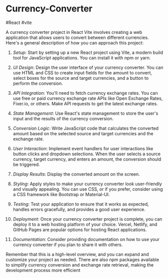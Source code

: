 # Currency-Converter
#React #vite 

A currency converter project in React Vite involves creating a web application that allows users to convert between different currencies. Here's a general description of how you can approach this project:

1. *Setup*: Start by setting up a new React project using Vite, a modern build tool for JavaScript applications. You can install it with npm or yarn.

2. *UI Design*: Design the user interface of your currency converter. You can use HTML and CSS to create input fields for the amount to convert, select boxes for the source and target currencies, and a button to perform the conversion.

3. *API Integration*: You'll need to fetch currency exchange rates. You can use free or paid currency exchange rate APIs like Open Exchange Rates, Fixer.io, or others. Make API requests to get the latest exchange rates.

4. *State Management*: Use React's state management to store the user's input and the results of the currency conversion.

5. *Conversion Logic*: Write JavaScript code that calculates the converted amount based on the selected source and target currencies and the exchange rate.

6. *User Interaction*: Implement event handlers for user interactions like button clicks and dropdown selections. When the user selects a source currency, target currency, and enters an amount, the conversion should be triggered.

7. *Display Results*: Display the converted amount on the screen.

8. *Styling*: Apply styles to make your currency converter look user-friendly and visually appealing. You can use CSS, or if you prefer, consider using a CSS framework like Bootstrap or Material-UI.

9. *Testing*: Test your application to ensure that it works as expected, handles errors gracefully, and provides a good user experience.

10. *Deployment*: Once your currency converter project is complete, you can deploy it to a web hosting platform of your choice. Vercel, Netlify, and GitHub Pages are popular options for hosting React applications.

11. *Documentation*: Consider providing documentation on how to use your currency converter if you plan to share it with others.

Remember that this is a high-level overview, and you can expand and customize your project as needed. There are also npm packages available to simplify currency conversion and exchange rate retrieval, making the development process more efficient
